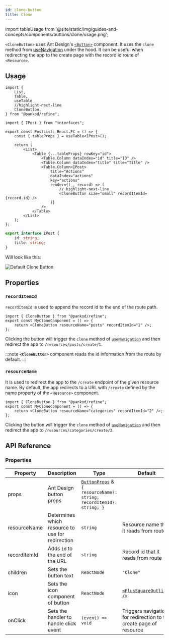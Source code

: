 ```yaml
---
id: clone-button
title: Clone
---
```


import tableUsage from '@site/static/img/guides-and-concepts/components/buttons/clone/usage.png';

`<CloneButton>` uses Ant Design's [`<Button>`](https://ant.design/components/button/) component. It uses the `clone` method from [useNavigation](#) under the hood. 
It can be useful when redirecting the app to the create page with the record id route of `<Resource>`.

## Usage

```tsx
import {
    List,
    Table,
    useTable
    //highlight-next-line
    CloneButton,
} from "@pankod/refine";

import { IPost } from "interfaces";

export const PostList: React.FC = () => {
    const { tableProps } = useTable<IPost>();

    return (
        <List>
            <Table {...tableProps} rowKey="id">
                <Table.Column dataIndex="id" title="ID" />
                <Table.Column dataIndex="title" title="Title" />
                <Table.Column<IPost>
                    title="Actions"
                    dataIndex="actions"
                    key="actions"
                    render={(_, record) => (
                        // highlight-next-line
                        <CloneButton size="small" recordItemId={record.id} />
                    )}
                />
            </Table>
        </List>
    );
};
```

```ts
export interface IPost {
    id: string;
    title: string;
}
```

Will look like this:

<div>
    <img src={tableUsage} alt="Default Clone Button" />
</div>

## Properties

### `recordItemId`

`recordItemId` is used to append the record id to the end of the route path.

```tsx
import { CloneButton } from "@pankod/refine";
export const MyCloneComponent = () => {
    return <CloneButton resourceName="posts" recordItemId="1" />;
};
```

Clicking the button will trigger the `clone` method of [`useNavigation`](#) and then redirect the app to `/resources/posts/create/1`.

:::note
**`<CloneButton>`** component reads the id information from the route by default.
:::

### `resourceName`

It is used to redirect the app to the `/create` endpoint of the given resource name. By default, the app redirects to a URL with `/create` defined by the name property of the `<Resource>` component.

```tsx
import { CloneButton } from "@pankod/refine";
export const MyCloneComponent = () => {
    return <CloneButton resourceName="categories" recordItemId="2" />;
};
```

Clicking the button will trigger the `clone` method of [`useNavigation`](#) and then redirect the app to `/resources/categories/create/2`.

## API Reference

### Properties

| Property     | Description                                   | Type                                                                                                             | Default                                                         |
| ------------ | --------------------------------------------- | ---------------------------------------------------------------------------------------------------------------- | --------------------------------------------------------------- |
| props        | Ant Design button props                       | [`ButtonProps`](https://ant.design/components/button/#API) & `{ resourceName?: string; recordItemId?: string; }` |                                                                 |
| resourceName | Determines which resource to use for redirection | `string`                                                                                                         | Resource name that it reads from route                          |
| recordItemId | Adds `id` to the end of the URL                | `string`                                                                                                         | Record id that it reads from route                              |
| children     | Sets the button text                           | `ReactNode`                                                                                                      | `"Clone"`                                                       |
| icon         | Sets the icon component of button              | `ReactNode`                                                                                                      | [`<PlusSquareOutlined />`](https://ant.design/components/icon/) |
| onClick      | Sets the handler to handle click event         | `(event) => void`                                                                                                | Triggers navigation for redirection to the create page of resource |
